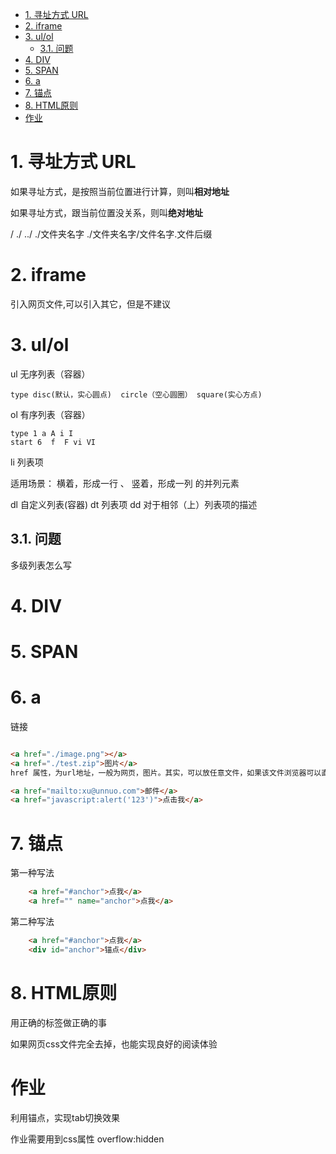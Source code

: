 <!-- TOC -->

- [1. 寻址方式 URL](#1-寻址方式-url)
- [2. iframe](#2-iframe)
- [3. ul/ol](#3-ulol)
    - [3.1. 问题](#31-问题)
- [4. DIV](#4-div)
- [5. SPAN](#5-span)
- [6. a](#6-a)
- [7. 锚点](#7-锚点)
- [8. HTML原则](#8-html原则)
- [作业](#作业)

<!-- /TOC -->

# 1. 寻址方式 URL

如果寻址方式，是按照当前位置进行计算，则叫**相对地址**

如果寻址方式，跟当前位置没关系，则叫**绝对地址**

/
./
../
./文件夹名字
./文件夹名字/文件名字.文件后缀

# 2. iframe

引入网页文件,可以引入其它，但是不建议

# 3. ul/ol

ul 无序列表（容器） 

```
type disc(默认，实心圆点)  circle（空心圆圈） square(实心方点)
```

ol 有序列表（容器）
```
type 1 a A i I
start 6  f  F vi VI
```

li 列表项

适用场景： 横着，形成一行 、 竖着，形成一列 的并列元素

dl 自定义列表(容器)
    dt 列表项
    dd 对于相邻（上）列表项的描述
## 3.1. 问题

多级列表怎么写

# 4. DIV

# 5. SPAN

# 6. a
链接
```html

<a href="./image.png"></a>
<a href="./test.zip">图片</a>
href 属性，为url地址，一般为网页，图片。其实，可以放任意文件，如果该文件浏览器可以直接打开，则打开。如果浏览器无法打开，即下载

<a href="mailto:xu@unnuo.com">邮件</a>
<a href="javascript:alert('123')">点击我</a>


```

# 7. 锚点

第一种写法
```html
    <a href="#anchor">点我</a>
    <a href="" name="anchor">点我</a>
```

第二种写法
```html
    <a href="#anchor">点我</a>
    <div id="anchor">锚点</div>
```


# 8. HTML原则

用正确的标签做正确的事

如果网页css文件完全去掉，也能实现良好的阅读体验

# 作业

利用锚点，实现tab切换效果

作业需要用到css属性 overflow:hidden 